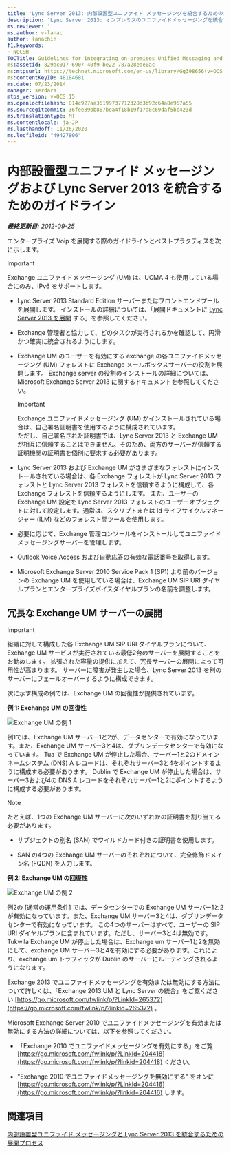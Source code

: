 ```yaml
---
title: 'Lync Server 2013: 内部設置型ユニファイド メッセージングを統合するためのガイドライン'
description: 'Lync Server 2013: オンプレミスのユニファイドメッセージングを統合するためのガイドライン。'
ms.reviewer: ''
ms.author: v-lanac
author: lanachin
f1.keywords:
- NOCSH
TOCTitle: Guidelines for integrating on-premises Unified Messaging and Lync Server
ms:assetid: 829ac017-6907-40f9-be22-787a28eae0ac
ms:mtpsurl: https://technet.microsoft.com/en-us/library/Gg398656(v=OCS.15)
ms:contentKeyID: 48184681
ms.date: 07/23/2014
manager: serdars
mtps_version: v=OCS.15
ms.openlocfilehash: 814c927aa36199737712328d3b92c64a8e967a55
ms.sourcegitcommit: 36fee89bb887bea4f18b19f17a8c69daf5bc423d
ms.translationtype: MT
ms.contentlocale: ja-JP
ms.lasthandoff: 11/26/2020
ms.locfileid: "49427806"
---
```

# <a name="guidelines-for-integrating-on-premises-unified-messaging-and-lync-server-2013"></a>内部設置型ユニファイド メッセージングおよび Lync Server 2013 を統合するためのガイドライン

<div data-xmlns="http://www.w3.org/1999/xhtml">

<div class="topic" data-xmlns="http://www.w3.org/1999/xhtml" data-msxsl="urn:schemas-microsoft-com:xslt" data-cs="https://msdn.microsoft.com/">

<div data-asp="https://msdn2.microsoft.com/asp">



</div>

<div id="mainSection">

<div id="mainBody">

<span> </span>

_**最終更新日:** 2012-09-25_

エンタープライズ Voip を展開する際のガイドラインとベストプラクティスを次に示します。

<div>


> [!IMPORTANT]  
> Exchange ユニファイドメッセージング (UM) は、UCMA 4 も使用している場合にのみ、IPv6 をサポートします。



</div>

  - Lync Server 2013 Standard Edition サーバーまたはフロントエンドプールを展開します。 インストールの詳細については、「展開ドキュメントに [Lync Server 2013 を展開](lync-server-2013-deploying-lync-server.md) する」を参照してください。

  - Exchange 管理者と協力して、どのタスクが実行されるかを確認して、円滑かつ確実に統合されるようにします。

  - Exchange UM のユーザーを有効にする exchange の各ユニファイドメッセージング (UM) フォレストに Exchange メールボックスサーバーの役割を展開します。 Exchange server の役割のインストールの詳細については、Microsoft Exchange Server 2013 に関するドキュメントを参照してください。
    
    <div>
    

    > [!IMPORTANT]  
    > Exchange ユニファイドメッセージング (UM) がインストールされている場合は、自己署名証明書を使用するように構成されています。<BR>ただし、自己署名された証明書では、Lync Server 2013 と Exchange UM が相互に信頼することはできません。そのため、両方のサーバーが信頼する証明機関の証明書を個別に要求する必要があります。

    
    </div>

  - Lync Server 2013 および Exchange UM がさまざまなフォレストにインストールされている場合は、各 Exchange フォレストが Lync Server 2013 フォレストと Lync Server 2013 フォレストを信頼するように構成して、各 Exchange フォレストを信頼するようにします。 また、ユーザーの Exchange UM 設定を Lync Server 2013 フォレストのユーザーオブジェクトに対して設定します。通常は、スクリプトまたは Id ライフサイクルマネージャー (ILM) などのフォレスト間ツールを使用します。

  - 必要に応じて、Exchange 管理コンソールをインストールしてユニファイドメッセージングサーバーを管理します。

  - Outlook Voice Access および自動応答の有効な電話番号を取得します。

  - Microsoft Exchange Server 2010 Service Pack 1 (SP1) より前のバージョンの Exchange UM を使用している場合は、Exchange UM SIP URI ダイヤルプランとエンタープライズボイスダイヤルプランの名前を調整します。

<div>

## <a name="deploying-redundant-exchange-um-servers"></a>冗長な Exchange UM サーバーの展開

<div>


> [!IMPORTANT]  
> 組織に対して構成した各 Exchange UM SIP URI ダイヤルプランについて、Exchange UM サービスが実行されている最低2台のサーバーを展開することをお勧めします。 拡張された容量の提供に加えて、冗長サーバーの展開によって可用性が高まります。 サーバーに障害が発生した場合、Lync Server 2013 を別のサーバーにフェールオーバーするように構成できます。



</div>

次に示す構成の例では、Exchange UM の回復性が提供されています。

**例 1: Exchange UM の回復性**

![Exchange UM の例 1](images/Gg398656.3644b847-0847-4550-a989-e3fc51de5c4b(OCS.15).jpg "Exchange UM の例 1")

例1では、Exchange UM サーバー1と2が、データセンターで有効になっています。また、Exchange UM サーバー3と4は、ダブリンデータセンターで有効になっています。 Tua で Exchange UM が停止した場合、サーバー1と2のドメインネームシステム (DNS) A レコードは、それぞれサーバー3と4をポイントするように構成する必要があります。 Dublin で Exchange UM が停止した場合は、サーバー3および4の DNS A レコードをそれぞれサーバー1と2にポイントするように構成する必要があります。

<div>


> [!NOTE]  
> たとえば、1つの Exchange UM サーバーに次のいずれかの証明書を割り当てる必要があります。 
> <UL>
> <LI>
> <P>サブジェクトの別名 (SAN) でワイルドカード付きの証明書を使用します。</P>
> <LI>
> <P>SAN の4つの Exchange UM サーバーのそれぞれについて、完全修飾ドメイン名 (FQDN) を入力します。</P></LI></UL>



</div>

**例 2: Exchange UM の回復性**

![Exchange UM の例 2](images/Gg398656.15754273-306e-448d-b258-84bc2936a2e8(OCS.15).jpg "Exchange UM の例 2")

例2の [通常の運用条件] では、データセンターでの Exchange UM サーバー1と2が有効になっています。また、Exchange UM サーバー3と4は、ダブリンデータセンターで有効になっています。 この4つのサーバーはすべて、ユーザーの SIP URI ダイヤルプランに含まれています。ただし、サーバー3と4は無効です。 Tukwila Exchange UM が停止した場合は、Exchange um サーバー1と2を無効にして、exchange UM サーバー3と4を有効にする必要があります。これにより、exchange um トラフィックが Dublin のサーバーにルーティングされるようになります。

Exchange 2013 でユニファイドメッセージングを有効または無効にする方法について詳しくは、「Exchange 2013 UM と Lync Server の統合」をご覧ください [https://go.microsoft.com/fwlink/p/?LinkId=265372](https://go.microsoft.com/fwlink/p/?linkid=265372) 。

Microsoft Exchange Server 2010 でユニファイドメッセージングを有効または無効にする方法の詳細については、以下を参照してください。

  - 「Exchange 2010 でユニファイドメッセージングを有効にする」をご覧 [https://go.microsoft.com/fwlink/p/?LinkId=204418](https://go.microsoft.com/fwlink/p/?linkid=204418) ください。

  - "Exchange 2010 でユニファイドメッセージングを無効にする" をオンに [https://go.microsoft.com/fwlink/p/?LinkId=204416](https://go.microsoft.com/fwlink/p/?linkid=204416) します。

</div>

<div>

## <a name="see-also"></a>関連項目


[内部設置型ユニファイド メッセージングと Lync Server 2013 を統合するための展開プロセス](lync-server-2013-deployment-process-for-integrating-on-premises-unified-messaging.md)  
  

</div>

</div>

<span> </span>

</div>

</div>

</div>

